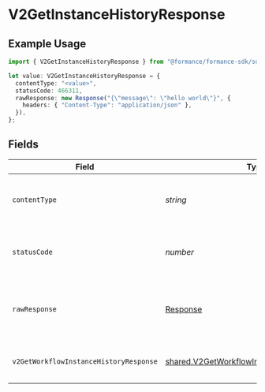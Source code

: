 # V2GetInstanceHistoryResponse

## Example Usage

```typescript
import { V2GetInstanceHistoryResponse } from "@formance/formance-sdk/sdk/models/operations";

let value: V2GetInstanceHistoryResponse = {
  contentType: "<value>",
  statusCode: 466311,
  rawResponse: new Response("{\"message\": \"hello world\"}", {
    headers: { "Content-Type": "application/json" },
  }),
};
```

## Fields

| Field                                                                                                             | Type                                                                                                              | Required                                                                                                          | Description                                                                                                       |
| ----------------------------------------------------------------------------------------------------------------- | ----------------------------------------------------------------------------------------------------------------- | ----------------------------------------------------------------------------------------------------------------- | ----------------------------------------------------------------------------------------------------------------- |
| `contentType`                                                                                                     | *string*                                                                                                          | :heavy_check_mark:                                                                                                | HTTP response content type for this operation                                                                     |
| `statusCode`                                                                                                      | *number*                                                                                                          | :heavy_check_mark:                                                                                                | HTTP response status code for this operation                                                                      |
| `rawResponse`                                                                                                     | [Response](https://developer.mozilla.org/en-US/docs/Web/API/Response)                                             | :heavy_check_mark:                                                                                                | Raw HTTP response; suitable for custom response parsing                                                           |
| `v2GetWorkflowInstanceHistoryResponse`                                                                            | [shared.V2GetWorkflowInstanceHistoryResponse](../../../sdk/models/shared/v2getworkflowinstancehistoryresponse.md) | :heavy_minus_sign:                                                                                                | The workflow instance history                                                                                     |